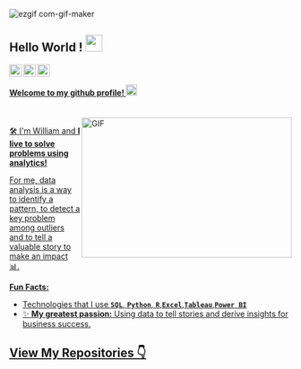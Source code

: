 ![ezgif com-gif-maker](https://user-images.githubusercontent.com/91241827/142215929-09dadbf6-46cd-409b-a237-431191537e0a.gif)


## Hello World ! <img src="https://raw.githubusercontent.com/syedareehaquasar/syedareehaquasar/master/gifs/Hi.gif"  width="30" height="30">

<a href="https://www.linkedin.com/in/william-johnson-chalissery-85855921a/">
   <img align="left" alt="William's Linkdein" width="22px" src="https://cdn.jsdelivr.net/npm/simple-icons@v3/icons/linkedin.svg" />
  </a>
  <a href="https://github.com/Billy-j0">
   <img align="left" alt="William's Github" width="22px" src="https://cdn.jsdelivr.net/npm/simple-icons@v3/icons/github.svg" />
  <a/>
  <a href="https://www.instagram.com/_william.johnson__/">
     <img align="left" alt="William's Instagram" width="22px" src="https://cdn.jsdelivr.net/npm/simple-icons@v3/icons/instagram.svg" />

<br />
  
  
  #### Welcome to my github profile! <img src="https://user-images.githubusercontent.com/91241827/142218646-c023bf7f-23e7-4cac-b1ce-d2febb07a59c.png" width="20" height="20">

 <br />

<img align="right" height="250" width="375" alt="GIF" src="https://user-images.githubusercontent.com/91241827/142220864-f47d8fd7-8aaa-475e-ba97-33b087a665a4.gif" />
 
:hammer_and_wrench: I'm William and **I live to solve problems using analytics!** 

For me, data analysis is a way to identify a pattern, to detect a key problem among outliers and to tell a valuable story to make an impact :bar_chart:.

**Fun Facts:**
- Technologies that I use  **```SQL```**, **```Python```**, **```R```**,**```Excel```**,**```Tableau```**,**```Power BI```**
- :sparkles: **My greatest passion:** Using data to tell stories and derive insights for business success.
    
## View My Repositories 👇
